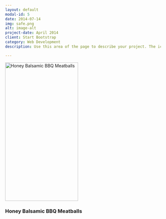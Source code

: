 ```yaml
---
layout: default
modal-id: 5
date: 2014-07-14
img: safe.png
alt: image-alt
project-date: April 2014
client: Start Bootstrap
category: Web Development
description: Use this area of the page to describe your project. The icon above is part of a free icon set by <a href="https://sellfy.com/p/8Q9P/jV3VZ/">Flat Icons</a>. On their website, you can download their free set with 16 icons, or you can purchase the entire set with 146 icons for only $12!

---
```


<img src="./Pinterest_files/ab5d2e18906bd4ca5da8f037f8ae74b1.jpg" class="pinImg fullBleed noFade" style="height:447px;width:236px;" alt="Honey Balsamic BBQ Meatballs">
<h3>Honey Balsamic BBQ Meatballs</h3>